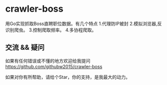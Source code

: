 # crawler-boss

用Go实现抓取Boss直聘职位数据。有几个特点
1.代理防IP被封
2.模拟浏览器,反识别爬虫。
3.控制爬取频率。
4.多协程爬取。

## 交流 && 疑问
如果有任何错误或不懂的地方欢迎给我提问 https://github.com/githubw2015/crawler-boss

如果对你有所帮助，请给个Star，你的支持，是我最大的动力。
